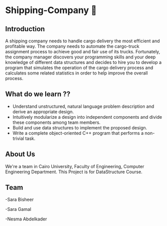 # Shipping-Company  :truck:

## Introduction

A shipping company needs to handle cargo delivery the most efficient and profitable way.
The company needs to automate the cargo-truck assignment process to achieve good and fair use
of its trucks. Fortunately, the company manager discovers your programming skills and your deep
knowledge of different data structures and decides to hire you to develop a program that simulates
the operation of the cargo delivery process and calculates some related statistics in order to
help improve the overall process.

## What do we learn ?? 

- Understand unstructured, natural language problem description and derive an appropriate
design.
- Intuitively modularize a design into independent components and divide these components
among team members.
- Build and use data structures to implement the proposed design.
- Write a complete object-oriented C++ program that performs a non-trivial task.


## About Us

We're a team in Cairo University, Faculty of Engineering, Computer Engineering Department. 
This Project is for DataStructure Course.

## Team

-Sara Bisheer

-Sara Gamal 

-Nesma Abdelkader 




